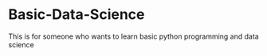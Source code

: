 # Basic-Data-Science

This is for someone who wants to learn basic python programming and data science
